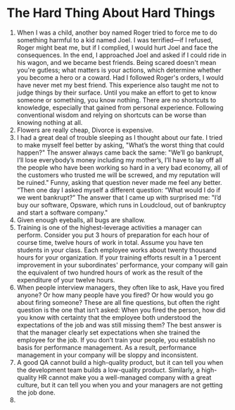 # The Hard Thing About Hard Things

1. When I was a child, another boy named Roger tried to force me to do something harmful to a kid named Joel. I was terrified—if I refused, Roger might beat me, but if I complied, I would hurt Joel and face the consequences. In the end, I approached Joel and asked if I could ride in his wagon, and we became best friends. Being scared doesn't mean you're gutless; what matters is your actions, which determine whether you become a hero or a coward. Had I followed Roger's orders, I would have never met my best friend. This experience also taught me not to judge things by their surface. Until you make an effort to get to know someone or something, you know nothing. There are no shortcuts to knowledge, especially that gained from personal experience. Following conventional wisdom and relying on shortcuts can be worse than knowing nothing at all.
2. Flowers are really cheap, Divorce is expensive.
3. I had a great deal of trouble sleeping as I thought about our fate. I tried to make myself feel better by asking, "What’s the worst thing that could happen?" The answer always came back the same: "We’ll go bankrupt, I’ll lose everybody’s money including my mother’s, I’ll have to lay off all the people who have been working so hard in a very bad economy, all of the customers who trusted me will be screwed, and my reputation will be ruined." Funny, asking that question never made me feel any better. “Then one day I asked myself a different question: “What would I do if we went bankrupt?” The answer that I came up with surprised me: "I’d buy our software, Opsware, which runs in Loudcloud, out of bankruptcy and start a software company."
4. Given enough eyeballs, all bugs are shallow.
5. Training is one of the highest-leverage activities a manager can perform. Consider you put 3 hours of preparation for each hour of course time, twelve hours of work in total. Assume you have ten students in your class. Each employee works about twenty thousand hours for your organization. If your training efforts result in a 1 percent improvement in your subordinates' performance, your company will gain the equivalent of two hundred hours of work as the result of the expenditure of your twelve hours.
6. When people interview managers, they often like to ask, Have you fired anyone? Or how many people have you fired? Or how would you go about firing someone? These are all fine questions, but often the right question is the one that isn’t asked: When you fired the person, how did you know with certainty that the employee both understood the expectations of the job and was still missing them? The best answer is that the manager clearly set expectations when she trained the employee for the job. If you don’t train your people, you establish no basis for performance management. As a result, performance management in your company will be sloppy and inconsistent.
7. A good QA cannot build a high-quality product, but it can tell you when the development team builds a low-quality product. Similarly, a high-quality HR cannot make you a well-managed company with a great culture, but it can tell you when you and your managers are not getting the job done.
8. 


